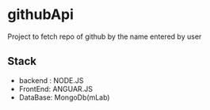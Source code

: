 # githubApi
Project to fetch repo of github by the name entered by user 

<h2>Stack</h2>
<ul>
 <li>backend : NODE.JS</li>
 <li>FrontEnd: ANGUAR.JS</li>
  <li>DataBase: MongoDb(mLab)</li>
  </ul>
  

